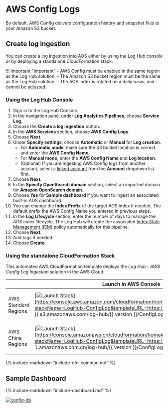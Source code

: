 # AWS Config Logs
By default, AWS Config delivers configuration history and snapshot files to your Amazon S3 bucket.

## Create log ingestion
You can create a log ingestion into AOS either by using the Log Hub console or by deploying a standalone CloudFormation stack.

!!! important "Important"
    - AWS Config must be enabled in the same region as the Log Hub solution.
    - The Amazon S3 bucket region must be the same as the Log Hub solution.
    - The AOS index is rotated on a daily basis, and cannot be adjusted.

### Using the Log Hub Console
1. Sign in to the Log Hub Console.
2. In the navigation pane, under **Log Analytics Pipelines**, choose **Service Log**.
3. Choose the **Create a log ingestion** button.
4. In the **AWS Services** section, choose **AWS Config Logs**.
5. Choose **Next**.
6. Under **Specify settings**, choose **Automatic** or **Manual** for **Log creation**.
    - For **Automatic mode**, make sure the S3 bucket location is correct, and enter the **AWS Config Name**. 
    - For **Manual mode**, enter the **AWS Config Name** and **Log location**.
    - (Optional) If you are ingesting AWS Config logs from another account, select a [linked account](../link-account/index.md) from the **Account** dropdown list first.
7. Choose **Next**.
8. In the **Specify OpenSearch domain** section, select an imported domain for **Amazon OpenSearch domain**.
9. Choose **Yes** for **Sample dashboard** if you want to ingest an associated built-in AOS dashboard.
10. You can change the **Index Prefix** of the target AOS index if needed. The default prefix the AWS Config Name you entered in previous steps.
11. In the **Log Lifecycle** section, enter the number of days to manage the AOS index lifecycle. The Log Hub will create the associated [Index State Management (ISM)](https://opensearch.org/docs/latest/im-plugin/ism/index/) policy automatically for this pipeline.
12. Choose **Next**.
13. Add tags if needed.
14. Choose **Create**.

### Using the standalone CloudFormation Stack
This automated AWS CloudFormation template deploys the *Log Hub - AWS Config Log Ingestion* solution in the AWS Cloud.

|                      | Launch in AWS Console                                        | Download Template                                            |
| -------------------- | ------------------------------------------------------------ | ------------------------------------------------------------ |
| AWS Standard Regions | [![Launch Stack](../../images/launch-stack.png)](https://console.aws.amazon.com/cloudformation/home#/stacks/create/template?stackName=LogHub-ConfigLog&templateURL=https://{{ bucket }}.s3.amazonaws.com/log-hub/{{ version }}/ConfigLog.template){target=_blank} | [Template](https://{{ bucket }}.s3.amazonaws.com/log-hub/{{ version }}/ConfigLog.template) |
| AWS China Regions    | [![Launch Stack](../../images/launch-stack.png)](https://console.amazonaws.cn/cloudformation/home#/stacks/create/template?stackName=LogHub-ConfigLog&templateURL=https://{{ bucket }}.s3.cn-north-1.amazonaws.com.cn/log-hub/{{ version }}/ConfigLog.template){target=_blank} | [Template](https://{{ bucket }}.s3.cn-north-1.amazonaws.com.cn/log-hub/{{ version }}/ConfigLog.template) |

{%
include-markdown "include-cfn-common.md"
%}

## Sample Dashboard
{%
include-markdown "include-dashboard.md"
%}

[![config-db]][config-db]


[config-db]: ../../images/dashboards/config-db.png